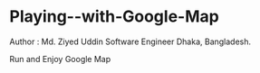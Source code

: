 Playing--with-Google-Map
========================

Author : Md. Ziyed Uddin
Software Engineer
Dhaka, Bangladesh.


Run and Enjoy Google Map